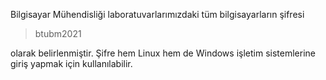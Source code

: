 Bilgisayar Mühendisliği laboratuvarlarımızdaki tüm bilgisayarların şifresi
  >btubm2021
  
olarak belirlenmiştir. Şifre hem Linux hem de Windows işletim sistemlerine giriş yapmak için kullanılabilir.
